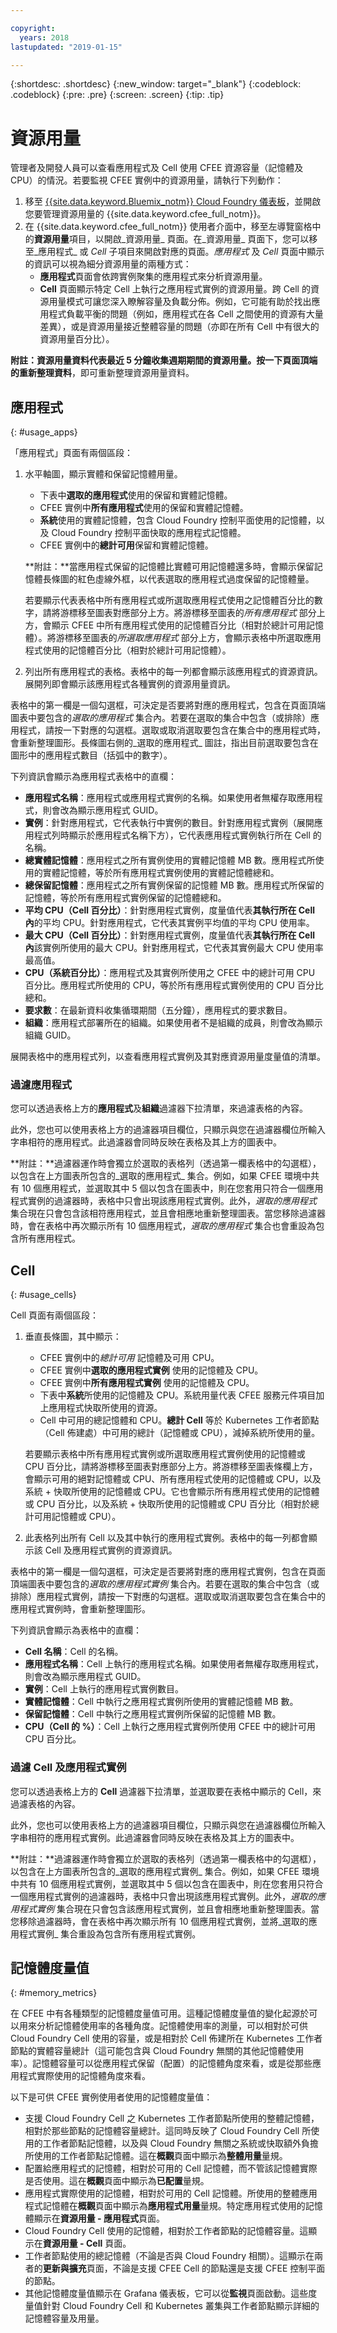 ```yaml
---

copyright:
  years: 2018
lastupdated: "2019-01-15"

---
```


{:shortdesc: .shortdesc}
{:new_window: target="_blank"}
{:codeblock: .codeblock}
{:pre: .pre}
{:screen: .screen}
{:tip: .tip}

# 資源用量

管理者及開發人員可以查看應用程式及 Cell 使用 CFEE 資源容量（記憶體及 CPU）的情況。若要監視 CFEE 實例中的資源用量，請執行下列動作：

1. 移至 [{{site.data.keyword.Bluemix_notm}} Cloud Foundry 儀表板](https://cloud.ibm.com/dashboard/cloudfoundry?filter=cf_environments)，並開啟您要管理資源用量的 {{site.data.keyword.cfee_full_notm}}。
2. 在 {{site.data.keyword.cfee_full_notm}} 使用者介面中，移至左導覽窗格中的**資源用量**項目，以開啟_資源用量_ 頁面。在_資源用量_ 頁面下，您可以移至_應用程式_ 或 _Cell_ 子項目來開啟對應的頁面。_應用程式_ 及 _Cell_ 頁面中顯示的資訊可以視為細分資源用量的兩種方式：
   * **應用程式**頁面會依跨實例聚集的應用程式來分析資源用量。
   * **Cell** 頁面顯示特定 Cell 上執行之應用程式實例的資源用量。跨 Cell 的資源用量模式可讓您深入瞭解容量及負載分佈。例如，它可能有助於找出應用程式負載平衡的問題（例如，應用程式在各 Cell 之間使用的資源有大量差異），或是資源用量接近整體容量的問題（亦即在所有 Cell 中有很大的資源用量百分比）。

**附註：**資源用量資料代表最近 5 分鐘收集週期期間的資源用量。按一下頁面頂端的**重新整理資料**，即可重新整理資源用量資料。

## 應用程式
{: #usage_apps}

「應用程式」頁面有兩個區段：
1. 水平軸圖，顯示實體和保留記憶體用量。
   * 下表中**選取的應用程式**使用的保留和實體記憶體。
   * CFEE 實例中**所有應用程式**使用的保留和實體記憶體。
   * **系統**使用的實體記憶體，包含 Cloud Foundry 控制平面使用的記憶體，以及 Cloud Foundry 控制平面快取的應用程式記憶體。
   * CFEE 實例中的**總計可用**保留和實體記憶體。
   
   **附註：**當應用程式保留的記憶體比實體可用記憶體還多時，會顯示保留記憶體長條圖的紅色虛線外框，以代表選取的應用程式過度保留的記憶體量。

   若要顯示代表表格中所有應用程式或所選取應用程式使用之記憶體百分比的數字，請將游標移至圖表對應部分上方。將游標移至圖表的*所有應用程式* 部分上方，會顯示 CFEE 中所有應用程式使用的記憶體百分比（相對於總計可用記憶體）。將游標移至圖表的*所選取應用程式* 部分上方，會顯示表格中所選取應用程式使用的記憶體百分比（相對於總計可用記憶體）。

2. 列出所有應用程式的表格。表格中的每一列都會顯示該應用程式的資源資訊。展開列即會顯示該應用程式各種實例的資源用量資訊。

  表格中的第一欄是一個勾選框，可決定是否要將對應的應用程式，包含在頁面頂端圖表中要包含的*選取的應用程式* 集合內。若要在選取的集合中包含（或排除）應用程式，請按一下對應的勾選框。選取或取消選取要包含在集合中的應用程式時，會重新整理圖形。長條圖右側的_選取的應用程式_ 圖註，指出目前選取要包含在圖形中的應用程式數目（括弧中的數字）。

  下列資訊會顯示為應用程式表格中的直欄：
   * **應用程式名稱**：應用程式或應用程式實例的名稱。如果使用者無權存取應用程式，則會改為顯示應用程式 GUID。
   * **實例**：針對應用程式，它代表執行中實例的數目。針對應用程式實例（展開應用程式列時顯示於應用程式名稱下方），它代表應用程式實例執行所在 Cell 的名稱。
   * **總實體記憶體**：應用程式之所有實例使用的實體記憶體 MB 數。應用程式所使用的實體記憶體，等於所有應用程式實例使用的實體記憶體總和。
   * **總保留記憶體**：應用程式之所有實例保留的記憶體 MB 數。應用程式所保留的記憶體，等於所有應用程式實例保留的記憶體總和。
   * **平均 CPU（Cell 百分比）**：針對應用程式實例，度量值代表**其執行所在 Cell 內**的平均 CPU。針對應用程式，它代表其實例平均值的平均 CPU 使用率。
   * **最大 CPU（Cell 百分比）**：針對應用程式實例，度量值代表**其執行所在 Cell 內**該實例所使用的最大 CPU。針對應用程式，它代表其實例最大 CPU 使用率最高值。
   * **CPU（系統百分比）**：應用程式及其實例所使用之 CFEE 中的總計可用 CPU 百分比。應用程式所使用的 CPU，等於所有應用程式實例使用的 CPU 百分比總和。
   * **要求數**：在最新資料收集循環期間（五分鐘），應用程式的要求數目。
   * **組織**：應用程式部署所在的組織。如果使用者不是組織的成員，則會改為顯示組織 GUID。

展開表格中的應用程式列，以查看應用程式實例及其對應資源用量度量值的清單。

### 過濾應用程式
您可以透過表格上方的**應用程式**及**組織**過濾器下拉清單，來過濾表格的內容。

此外，您也可以使用表格上方的過濾器項目欄位，只顯示與您在過濾器欄位所輸入字串相符的應用程式。此過濾器會同時反映在表格及其上方的圖表中。

**附註：**過濾器運作時會獨立於選取的表格列（透過第一欄表格中的勾選框），以包含在上方圖表所包含的_選取的應用程式_ 集合。例如，如果 CFEE 環境中共有 10 個應用程式，並選取其中 5 個以包含在圖表中，則在您套用只符合一個應用程式實例的過濾器時，表格中只會出現該應用程式實例。此外，_選取的應用程式_ 集合現在只會包含該相符應用程式，並且會相應地重新整理圖表。當您移除過濾器時，會在表格中再次顯示所有 10 個應用程式，_選取的應用程式_ 集合也會重設為包含所有應用程式。


## Cell
{: #usage_cells}

Cell 頁面有兩個區段：
1. 垂直長條圖，其中顯示：
   * CFEE 實例中的*總計可用* 記憶體及可用 CPU。
   * CFEE 實例中**選取的應用程式實例** 使用的記憶體及 CPU。
   * CFEE 實例中**所有應用程式實例** 使用的記憶體及 CPU。
   * 下表中**系統**所使用的記憶體及 CPU。系統用量代表 CFEE 服務元件項目加上應用程式快取所使用的資源。
   * Cell 中可用的總記憶體和 CPU。**總計 Cell** 等於 Kubernetes 工作者節點（Cell 佈建處）中可用的總計（記憶體或 CPU），減掉系統所使用的量。

   若要顯示表格中所有應用程式實例或所選取應用程式實例使用的記憶體或 CPU 百分比，請將游標移至圖表對應部分上方。將游標移至圖表條欄上方，會顯示可用的絕對記憶體或 CPU、所有應用程式使用的記憶體或 CPU，以及系統 + 快取所使用的記憶體或 CPU。它也會顯示所有應用程式使用的記憶體或 CPU 百分比，以及系統 + 快取所使用的記憶體或 CPU 百分比（相對於總計可用記憶體或 CPU）。

2. 此表格列出所有 Cell 以及其中執行的應用程式實例。表格中的每一列都會顯示該 Cell 及應用程式實例的資源資訊。

  表格中的第一欄是一個勾選框，可決定是否要將對應的應用程式實例，包含在頁面頂端圖表中要包含的*選取的應用程式實例* 集合內。若要在選取的集合中包含（或排除）應用程式實例，請按一下對應的勾選框。選取或取消選取要包含在集合中的應用程式實例時，會重新整理圖形。

  下列資訊會顯示為表格中的直欄：
   * **Cell 名稱**：Cell 的名稱。
   * **應用程式名稱**：Cell 上執行的應用程式名稱。如果使用者無權存取應用程式，則會改為顯示應用程式 GUID。
   * **實例**：Cell 上執行的應用程式實例數目。
   * **實體記憶體**：Cell 中執行之應用程式實例所使用的實體記憶體 MB 數。
   * **保留記憶體**：Cell 中執行之應用程式實例所保留的記憶體 MB 數。
   * **CPU（Cell 的 %）**：Cell 上執行之應用程式實例所使用 CFEE 中的總計可用 CPU 百分比。

### 過濾 Cell 及應用程式實例
您可以透過表格上方的 **Cell** 過濾器下拉清單，並選取要在表格中顯示的 Cell，來過濾表格的內容。

此外，您也可以使用表格上方的過濾器項目欄位，只顯示與您在過濾器欄位所輸入字串相符的應用程式實例。此過濾器會同時反映在表格及其上方的圖表中。

**附註：**過濾器運作時會獨立於選取的表格列（透過第一欄表格中的勾選框），以包含在上方圖表所包含的_選取的應用程式實例_ 集合。例如，如果 CFEE 環境中共有 10 個應用程式實例，並選取其中 5 個以包含在圖表中，則在您套用只符合一個應用程式實例的過濾器時，表格中只會出現該應用程式實例。此外，_選取的應用程式實例_ 集合現在只會包含該應用程式實例，並且會相應地重新整理圖表。當您移除過濾器時，會在表格中再次顯示所有 10 個應用程式實例，並將_選取的應用程式實例_ 集合重設為包含所有應用程式實例。

## 記憶體度量值
{: #memory_metrics}

在 CFEE 中有各種類型的記憶體度量值可用。這種記憶體度量值的變化起源於可以用來分析記憶體使用率的各種角度。記憶體使用率的測量，可以相對於可供 Cloud Foundry Cell 使用的容量，或是相對於 Cell 佈建所在 Kubernetes 工作者節點的實體容量總計（這可能包含與 Cloud Foundry 無關的其他記憶體使用率）。記憶體容量可以從應用程式保留（配置）的記憶體角度來看，或是從那些應用程式實際使用的記憶體角度來看。  

以下是可供 CFEE 實例使用者使用的記憶體度量值：

* 支援 Cloud Foundry Cell 之 Kubernetes 工作者節點所使用的整體記憶體，相對於那些節點的記憶體容量總計。這同時反映了 Cloud Foundry Cell 所使用的工作者節點記憶體，以及與 Cloud Foundry 無關之系統或快取額外負擔所使用的工作者節點記憶體。這在**概觀**頁面中顯示為**整體用量**量規。
* 配置給應用程式的記憶體，相對於可用的 Cell 記憶體，而不管該記憶體實際是否使用。這在**概觀**頁面中顯示為**已配置**量規。
* 應用程式實際使用的記憶體，相對於可用的 Cell 記憶體。所使用的整體應用程式記憶體在**概觀**頁面中顯示為**應用程式用量**量規。特定應用程式使用的記憶體顯示在**資源用量 - 應用程式**頁面。
* Cloud Foundry Cell 使用的記憶體，相對於工作者節點的記憶體容量。這顯示在**資源用量 - Cell** 頁面。
* 工作者節點使用的總記憶體（不論是否與 Cloud Foundry 相關）。這顯示在兩者的**更新與擴充**頁面，不論是支援 CFEE Cell 的節點還是支援 CFEE 控制平面的節點。
* 其他記憶體度量值顯示在 Grafana 儀表板，它可以從**監視**頁面啟動。這些度量值針對 Cloud Foundry Cell 和 Kubernetes 叢集與工作者節點顯示詳細的記憶體容量及用量。
